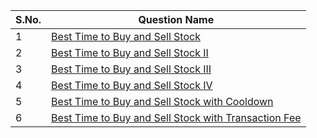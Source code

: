 
S.No. | Question Name |
------|---------------|
1 | [Best Time to Buy and Sell Stock](https://leetcode.com/problems/best-time-to-buy-and-sell-stock/) 
2 | [Best Time to Buy and Sell Stock II](https://leetcode.com/problems/best-time-to-buy-and-sell-stock-ii/) 
3 | [Best Time to Buy and Sell Stock III](https://leetcode.com/problems/best-time-to-buy-and-sell-stock-iii/) 
4 | [Best Time to Buy and Sell Stock IV](https://leetcode.com/problems/best-time-to-buy-and-sell-stock-iv/) 
5 | [Best Time to Buy and Sell Stock with Cooldown](https://leetcode.com/problems/best-time-to-buy-and-sell-stock-with-cooldown/) 
6 | [Best Time to Buy and Sell Stock with Transaction Fee](https://leetcode.com/problems/best-time-to-buy-and-sell-stock-with-transaction-fee/) 
